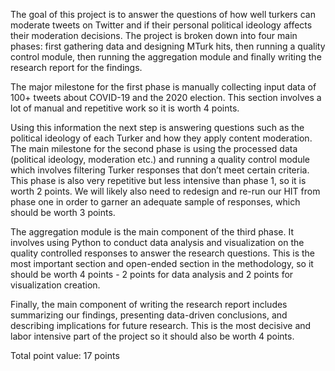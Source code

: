 The goal of this project is to answer the questions of how well turkers can moderate tweets on Twitter and if their personal political ideology affects their moderation decisions. The project is broken down into four main phases: first gathering data and designing MTurk hits, then running a quality control module, then running the aggregation module and finally writing the research report for the findings. 

The major milestone for the first phase is manually collecting input data of 100+ tweets about COVID-19 and the 2020 election. This section involves a lot of manual and repetitive work so it is worth 4 points. 

Using this information the next step is answering questions such as the political ideology of each Turker and how they apply content moderation. The main milestone for the second phase is using the processed data (political ideology, moderation etc.) and running a quality control module which involves filtering Turker responses that don’t meet certain criteria. This phase is also very repetitive but less intensive than phase 1, so it is worth 2 points. We will likely also need to redesign and re-run our HIT from phase one in order to garner an adequate sample of responses, which should be worth 3 points.

The aggregation module is the main component of the third phase. It involves using Python to conduct data analysis and visualization on the quality controlled responses to answer the research questions. This is the most important section and open-ended section in the methodology, so it should be worth 4 points - 2 points for data analysis and 2 points for visualization creation. 

Finally, the main component of writing the research report includes summarizing our findings, presenting data-driven conclusions, and describing implications for future research. This is the most decisive and labor intensive part of the project so it should also be worth 4 points.

Total point value: 17 points
